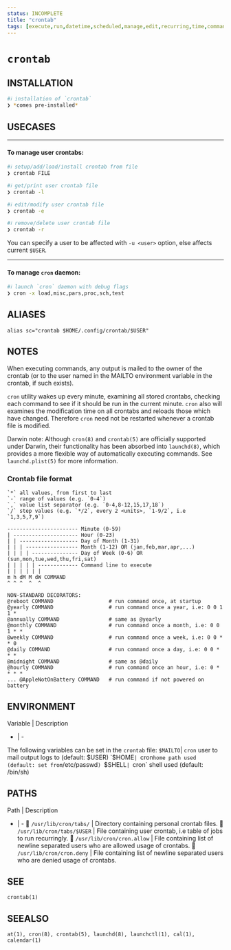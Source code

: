 ```yaml
---
status: INCOMPLETE
title: "crontab"
tags: [execute,run,datetime,scheduled,manage,edit,recurring,time,command,cron,jobs,scripts,files]
---
```


# `crontab`

## INSTALLATION


```bash
#ℹ︎ installation of `crontab`
❯ *comes pre-installed*
```


## USECASES

----
#### To manage user crontabs:


```bash
#ℹ︎ setup/add/load/install crontab from file
❯ crontab FILE
```


```bash
#ℹ︎ get/print user crontab file
❯ crontab -l
```


```bash
#ℹ︎ edit/modify user crontab file
❯ crontab -e
```


```bash
#ℹ︎ remove/delete user crontab file
❯ crontab -r
```


You can specify a user to be affected with `-u <user>` option, else affects current `$USER`.

----
#### To manage `cron` daemon:


```bash
#ℹ︎ launch `cron` daemon with debug flags
❯ cron -x load,misc,pars,proc,sch,test
```



## ALIASES

    alias sc="crontab $HOME/.config/crontab/$USER"


## NOTES

When executing commands, any output is mailed to the owner of the crontab (or to the user named in the MAILTO environment variable in the crontab, if such exists).

`cron` utility wakes up every minute, examining all stored crontabs, checking each command to see if it should be run in the current minute. `cron` also will examines the modification time on all crontabs and reloads those which have changed. Therefore `cron` need not be restarted whenever a crontab file is modified.

Darwin note: Although `cron(8)` and `crontab(5)` are officially supported under Darwin, their functionality has been absorbed into `launchd(8)`, which provides a more flexible way of automatically executing commands. See `launchd.plist(5)` for more information.

### Crontab file format

    `*` all values, from first to last
    `-` range of values (e.g. `0-4`)
    `,` value list separator (e.g. `0-4,8-12,15,17,18`)
    `/` step values (e.g. `*/2`, every 2 <units>, `1-9/2`, i.e `1,3,5,7,9`)

    ----------------------- Minute (0-59)
    | --------------------- Hour (0-23)
    | | ------------------- Day of Month (1-31)
    | | | ----------------- Month (1-12) OR (jan,feb,mar,apr,...)
    | | | | --------------- Day of Week (0-6) OR (sun,mon,tue,wed,thu,fri,sat)
    | | | | | ------------- Command line to execute
    | | | | | |
    m h dM M dW COMMAND
    ^ ^ ^  ^  ^

    NON-STANDARD DECORATORS:
    @reboot COMMAND                  # run command once, at startup
    @yearly COMMAND                  # run command once a year, i.e: 0 0 1 1 *
    @annually COMMAND                # same as @yearly
    @monthly COMMAND                 # run command once a month, i.e: 0 0 1 * *
    @weekly COMMAND                  # run command once a week, i.e: 0 0 * * 0
    @daily COMMAND                   # run command once a day, i.e: 0 0 * * *
    @midnight COMMAND                # same as @daily
    @hourly COMMAND                  # run command once an hour, i.e: 0 * * * *
    ... @AppleNotOnBattery COMMAND   # run command if not powered on battery

## ENVIRONMENT

Variable | Description
- | -

The following variables can be set in the `crontab` file:
`$MAILTO`| `cron` user to mail output logs to (default: $USER)
`$HOME`| `cron` home path used (default: set from `/etc/passwd`)
`$SHELL`| `cron` shell used (default: /bin/sh)

## PATHS

Path | Description
- | -
📂 `/usr/lib/cron/tabs/` | Directory containing personal crontab files.
📂 `/usr/lib/cron/tabs/$USER` | File containing user crontab, i.e table of jobs to run recurringly.
📂 `/usr/lib/cron/cron.allow` | File containing list of newline separated users who are allowed usage of crontabs.
📂 `/usr/lib/cron/cron.deny` | File containing list of newline separated users who are denied usage of crontabs.

## SEE

    crontab(1)

## SEEALSO

    at(1), cron(8), crontab(5), launchd(8), launchctl(1), cal(1), calendar(1)

